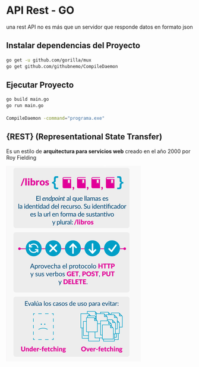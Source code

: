 # API Rest - GO

una rest API no es más que un servidor que responde datos en formato json

## Instalar dependencias del Proyecto
```bash
go get -u github.com/gorilla/mux
go get github.com/githubnemo/CompileDaemon
```

## Ejecutar Proyecto
```bash
go build main.go
go run main.go

CompileDaemon -command="programa.exe"
```


## {REST}  (Representational State Transfer)

Es un estilo de **arquitectura para servicios web** creado en el año 2000 por Roy Fielding

![](img/Rest.png)
